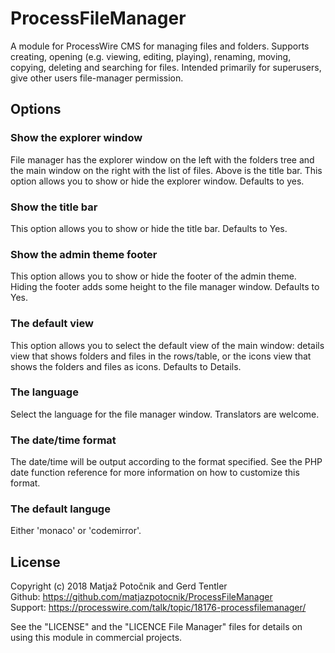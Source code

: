 # ProcessFileManager

A module for ProcessWire CMS for managing files and folders. Supports creating, opening (e.g. viewing, editing, playing),
renaming, moving, copying, deleting and searching for files. Intended primarily for superusers, 
give other users file-manager permission.

## Options

### Show the explorer window
File manager has the explorer window on the left with the folders tree and the main window on the right with the list of files. Above is the title bar. This option allows you to show or hide the explorer window. Defaults to yes.

### Show the title bar
This option allows you to show or hide the title bar. Defaults to Yes.

### Show the admin theme footer
This option allows you to show or hide the footer of the admin theme. Hiding the footer adds some height to the file manager window. Defaults to Yes.

### The default view
This option allows you to select the default view of the main window: details view that shows folders and files in the rows/table, or the icons view that shows the folders and files as icons. Defaults to Details.

### The language
Select the language for the file manager window. Translators are welcome.

### The date/time format
The date/time will be output according to the format specified. See the PHP date function reference for more information on how to customize this format.

### The default languge
Either 'monaco' or 'codemirror'.

## License
Copyright (c) 2018 Matja&#382; Poto&#269;nik and Gerd Tentler  
Github: https://github.com/matjazpotocnik/ProcessFileManager  
Support: https://processwire.com/talk/topic/18176-processfilemanager/  

See the "LICENSE" and the "LICENCE File Manager" files for details on using this module in commercial projects.